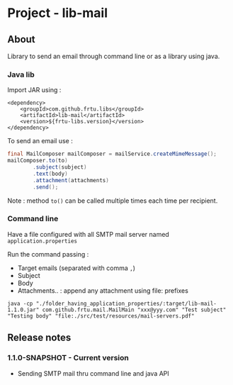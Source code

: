 # Project - lib-mail

## About

Library to send an email through command line or as a library using java.

### Java lib

Import JAR using :

```
<dependency>
    <groupId>com.github.frtu.libs</groupId>
    <artifactId>lib-mail</artifactId>
    <version>${frtu-libs.version}</version>
</dependency>
```

To send an email use :

```java
final MailComposer mailComposer = mailService.createMimeMessage();
mailComposer.to(to)
        .subject(subject)
        .text(body)
        .attachment(attachments)
        .send();
```

Note : method ```to()``` can be called multiple times each time per recipient.

### Command line

Have a file configured with all SMTP mail server named ```application.properties```

Run the command passing :

* Target emails (separated with comma ```,```)
* Subject
* Body
* Attachments.. : append any attachment using file: prefixes

```
java -cp "./folder_having_application_properties/:target/lib-mail-1.1.0.jar" com.github.frtu.mail.MailMain "xxx@yyy.com" "Test subject" "Testing body" "file:./src/test/resources/mail-servers.pdf"
```

## Release notes

### 1.1.0-SNAPSHOT - Current version

* Sending SMTP mail thru command line and java API
